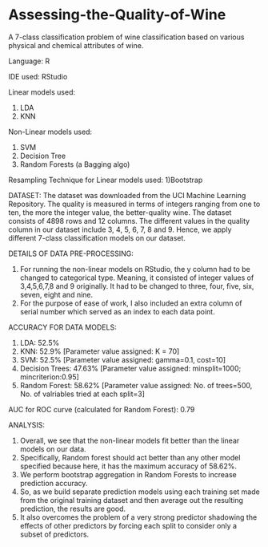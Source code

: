# Assessing-the-Quality-of-Wine
A 7-class classification problem of wine classification based on various physical and chemical attributes of wine.

Language: R

IDE used: RStudio

Linear models used: 
1) LDA 
2) KNN

Non-Linear models used: 
1) SVM 
2) Decision Tree 
3) Random Forests (a Bagging algo)

Resampling Technique for Linear models used: 
1)Bootstrap

DATASET: 
The dataset was downloaded from the UCI Machine Learning Repository. 
The quality is measured in terms of integers ranging from one to ten, the more the integer value, the better-quality wine.
The dataset consists of 4898 rows and 12 columns.
The different values in the quality column in our dataset include 3, 4, 5, 6, 7, 8 and 9. Hence, we apply different 7-class classification models on our dataset.

DETAILS OF DATA PRE-PROCESSING:
1. For running the non-linear models on  RStudio, the y column had to be changed to categorical type. Meaning, it consisted of integer values of 3,4,5,6,7,8 and 9 originally. 
   It had   to be changed to three, four, five, six, seven, eight and nine.  
2. For the purpose of ease of work, I also included an extra column of serial number which served as an index to each data point.

ACCURACY FOR DATA MODELS:
1) LDA: 52.5% 
2) KNN: 52.9% [Parameter value assigned: K = 70]
3) SVM: 52.5% [Parameter value assigned: gamma=0.1, cost=10]
4) Decision Trees: 47.63% [Parameter value assigned: minsplit=1000; mincriterion:0.95]
5) Random Forest: 58.62% [Parameter value assigned: No. of trees=500, No. of valriables tried at each split=3]

AUC for ROC curve (calculated for Random Forest): 0.79

ANALYSIS:
1. Overall, we see that the non-linear models fit better than the linear models on our data.
2. Specifically, Random forest should act better than any other model specified because here, it has the maximum accuracy of 58.62%. 
3. We perform bootstrap aggregation in Random Forests to increase prediction accuracy.
4. So, as we build separate prediction models using each training set made from the original training dataset and then average out the resulting prediction, the results are good.
5. It also overcomes the problem of a very strong predictor shadowing the effects of other predictors by forcing each split to consider only a subset of predictors. 
